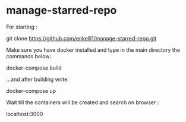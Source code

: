 # manage-starred-repo
For starting :

git clone https://github.com/enkelll1/manage-starred-repo.git

Make sure you have docker installed and type in the main directory the commands below:

docker-compose build

...and after building write:

docker-compose up

Wait till the containers will be created and search on browser :

localhost:3000
